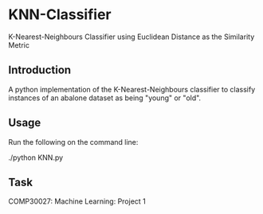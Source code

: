 # KNN-Classifier
K-Nearest-Neighbours Classifier using Euclidean Distance as the Similarity Metric

## Introduction
A python implementation of the K-Nearest-Neighbours classifier to classify instances of an abalone dataset as being "young" or "old".

## Usage
Run the following on the command line:

  ./python KNN.py
  
## Task
COMP30027: Machine Learning: Project 1
